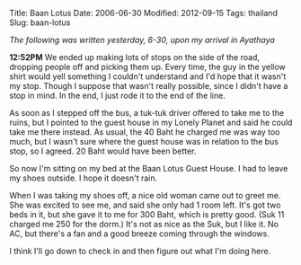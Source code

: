 Title: Baan Lotus
Date: 2006-06-30
Modified: 2012-09-15
Tags: thailand
Slug: baan-lotus

<em>The following was written yesterday, 6-30, upon my arrival in Ayathaya</em>

<strong>12:52PM</strong>
We ended up making lots of stops on the side of the road, dropping people off and picking them up. Every time, the guy in the yellow shirt would yell something I couldn't understand and I'd hope that it wasn't my stop. Though I suppose that wasn't really possible, since I didn't have a stop in mind. In the end, I just rode it to the end of the line.

As soon as I stepped off the bus, a tuk-tuk driver offered to take me to the ruins, but I pointed to the guest house in my Lonely Planet and said he could take me there instead. As usual, the 40 Baht he charged me was way too much, but I wasn't sure where the guest house was in relation to the bus stop, so I agreed. 20 Baht would have been better.

So now I'm sitting on my bed at the Baan Lotus Guest House. I had to leave my shoes outside. I hope it doesn't rain.

When I was taking my shoes off, a nice old woman came out to greet me. She was excited to see me, and said she only had 1 room left. It's got two beds in it, but she gave it to me for 300 Baht, which is pretty good. (Suk 11 charged me 250 for the dorm.) It's not as nice as the Suk, but I like it. No AC, but there's a fan and a good breeze coming through the windows.

I think I'll go down to check in and then figure out what I'm doing here.
